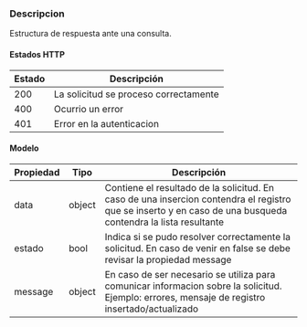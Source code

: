 ### Descripcion
Estructura de respuesta ante una consulta. 

#### Estados HTTP
|Estado		     |Descripción      |
|--------------------|----------|
|200    		 | La solicitud se proceso correctamente     | 
|400    		 | Ocurrio un error     | 
|401    		 | Error en la autenticacion     | 

#### Modelo
|Propiedad		     |Tipo      |Descripción                                     |
|--------------------|----------|-----------------------------------------------|
|data    		 | object      | Contiene el resultado de la solicitud. En caso de una insercion contendra el registro que se inserto y en caso de una busqueda contendra la lista resultante			|	      
|estado    		 | bool      | Indica si se pudo resolver correctamente la solicitud. En caso de venir en false se debe revisar la propiedad message	       |
|message    		 | object      | En caso de ser necesario se utiliza para comunicar informacion sobre la solicitud. Ejemplo: errores, mensaje de registro insertado/actualizado			|	      
